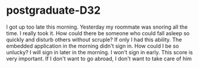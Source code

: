 # postgraduate-D32
I got up too late this morning. Yesterday my roommate was snoring all the time. I really took it. How could there be someone who could fall asleep so quickly and disturb others without scruple? If only I had this ability. The embedded application in the morning didn't sign in. How could I be so unlucky? I will sign in later in the morning. I won't sign in early. This score is very important. If I don't want to go abroad, I don't want to take care of him
